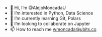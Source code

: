 - 👋 Hi, I’m @AlejoMoncadaU
- 👀 I’m interested in Python, Data Science
- 🌱 I’m currently learning Git, Polars
- 💞️ I’m looking to collaborate on Jupyter
- 📫 How to reach me wmoncada@ubits.co

<!---
AlejoMoncadaU/AlejoMoncadaU is a ✨ special ✨ repository because its `README.md` (this file) appears on your GitHub profile.
You can click the Preview link to take a look at your changes.
--->

